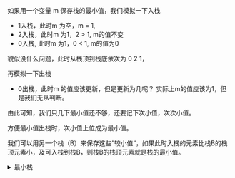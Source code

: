 

如果用一个变量 m 保存栈的最小值，我们模拟一下入栈

- 1入栈，此时m 为空，m = 1,
- 2入栈，此时m 为1，2 > 1, m的值不变
- 0入栈, 此时m 为1，0 < 1, m的值为0

貌似没什么问题，此时从栈顶到栈底依次为 0 2 1，

再模拟一下出栈

- 0出栈，此时m 的值应该更新，但是更新为几呢？ 实际上m的值应该为1，但是我们无从判断。

由此可知，我们只几下最小值还不够，还要记下次小值，次次小值。 

方便最小值出栈时，次小值上位成为最小值。

我们可以用另一个栈（B）来保存这些”较小值“，如果此时入栈的元素比栈B的栈顶元素小，及可入栈到栈B，则栈B的栈顶元素就是栈的最小值。


<details>
<summary>最小栈</summary>

```C++
#include<stack>


class MinStack {
private:
    stack<int> stackA, stackB;
public:
    MinStack() {}
    ~MinStack() {}

    void push(int n) {
        stackA.push(n);
        if (stackB.empty() || n <= stackB.top()) {
            stackB.push(n);
        }
    }

    void pop() {
        if (stackA.top() == stackB.top()) {
            stackB.pop();
        }
        stackA.pop();
    }

    int top() {
        return stackA.top();
    }

    int getMin() {
        return stackB.top();
    }
};
```
</details>